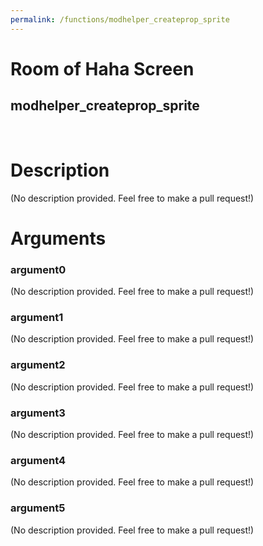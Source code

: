 ```yaml
---
permalink: /functions/modhelper_createprop_sprite
---
```

# Room of Haha Screen  
## modhelper_createprop_sprite  
&nbsp;  
# Description  
(No description provided. Feel free to make a pull request!) 
&nbsp;  
# Arguments
### argument0
(No description provided. Feel free to make a pull request!)
&nbsp;  
### argument1
(No description provided. Feel free to make a pull request!)
&nbsp;  
### argument2
(No description provided. Feel free to make a pull request!)
&nbsp;  
### argument3
(No description provided. Feel free to make a pull request!)
&nbsp;  
### argument4
(No description provided. Feel free to make a pull request!)
&nbsp;  
### argument5
(No description provided. Feel free to make a pull request!)
&nbsp;  



